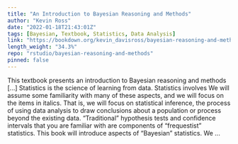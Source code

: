 ```yaml
---
title: "An Introduction to Bayesian Reasoning and Methods"
author: "Kevin Ross"
date: "2022-01-18T21:43:01Z"
tags: [Bayesian, Textbook, Statistics, Data Analysis]
link: "https://bookdown.org/kevin_davisross/bayesian-reasoning-and-methods/"
length_weight: "34.3%"
repo: "rstudio/bayesian-reasoning-and-methods"
pinned: false
---
```


This textbook presents an introduction to Bayesian reasoning and methods [...] Statistics is the science of learning from data. Statistics involves We will assume some familiarity with many of these aspects, and we will focus on the items in italics. That is, we will focus on statistical inference, the process of using data analysis to draw conclusions about a population or process beyond the existing data. “Traditional” hypothesis tests and confidence intervals that you are familiar with are components of “frequestist” statistics. This book will introduce aspects of “Bayesian” statistics. We  ...

